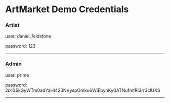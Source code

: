 # ArtMarket Demo Credentials


### Artist

user:   daniel_feldstone

password: 123

----

### Admin

user: prime

password: $2b$10$kGyWTm0adYaHI423NVyspOmku6WIEbyhKy0ATNufmtRl3rr3clUXS

----


